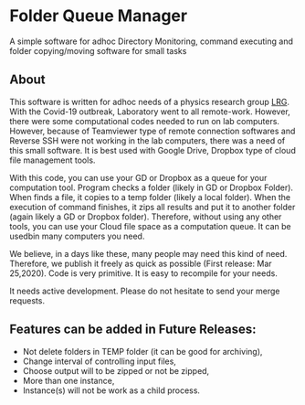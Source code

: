 # Folder Queue Manager
A simple software for adhoc Directory Monitoring, command executing and folder copying/moving software for small tasks

## About

This software is written for adhoc needs of a physics research group [LRG](http://www.lrgresearch.org). With the Covid-19 outbreak,
Laboratory went to all remote-work. However, there were some computational codes needed to run on lab computers. However, because 
of Teamviewer type of remote connection softwares and Reverse SSH were not working in the lab computers, there was a need of this 
small software. It is best used with Google Drive, Dropbox type of cloud file management tools.

With this code, you can use your GD or Dropbox as a queue for your computation tool. Program checks a folder (likely in GD or Dropbox
Folder). When finds a file, it copies to a temp folder (likely a local folder). When the execution of command finishes, it zips all
results and put it to another folder (again likely a GD or Dropbox folder). Therefore, without using any other tools, you can use your
Cloud file space as a computation queue. It can be usedbin many computers you need.

We believe, in a days like these, many people may need this kind of need. Therefore, we publish it freely as quick as possible (First 
release: Mar 25,2020). Code is very primitive. It is easy to recompile for your needs.

It needs active development. Please do not hesitate to send your merge requests.

## Features can be added in Future Releases:

- Not delete folders in TEMP folder (it can be good for archiving),
- Change interval of controlling input files,
- Choose output will to be zipped or not be zipped,
- More than one instance,
- Instance(s) will not be work as a child process.
